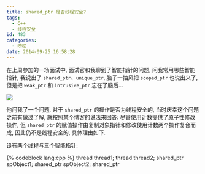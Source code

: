 ```yaml
---
title: shared_ptr 是否线程安全?
tags:
  - C++
  - 线程安全
id: 483
categories:
  - 唠叨
date: 2014-09-25 16:58:28
---
```


在上周参加的一场面试中, 面试官和我聊到了智能指针的问题, 问我常用哪些智能指针, 我说出了 `shared_ptr`、`unique_ptr`, 脑子一抽风把 `scoped_ptr` 也说出来了, 但是把 `weak_ptr` 和 `intrusive_ptr` 忘在了脑后…

[![](http://img.beamnote.com/2014/thread.jpg)](http://img.beamnote.com/2014/thread.jpg)<!-- more -->

他问我了一个问题, 对于 `shared_ptr` 的操作是否为线程安全的, 当时庆幸这个问题之前有做过了解, 就按照某个博客的说法来回答: 尽管使用计数提供了原子性修改操作, 但 `shared_ptr` 的赋值操作由复制对象指针和修改使用计数两个操作复合而成, 因此仍不是线程安全的, 具体理由如下.

设有两个线程与三个智能指针:

{% codeblock lang:cpp %}
thread thread1;
thread thread2;
shared_ptr<Object> spObject1;
shared_ptr<Object> spObject2;
shared_ptr<Object> spObject3;
{% endcodeblock %}

在某时刻, spObject1 与 spObject2 的状态是这样的:

[![](http://img.beamnote.com/2014/shared_ptr_1.png)](http://img.beamnote.com/2014/shared_ptr_1.png)

两个线程同时进行了 `shared_ptr` 的赋值操作:

{% codeblock lang:cpp %}
// thread1
spObject1 = spObject2;

// thread2
spObject2 = spObject3;
{% endcodeblock %}

观察 `spObject1` 与 `spObject2` 的操作, 首先 `thread1` 执行, `spObject1` 的对象指针指向了 `spObject2` 指向的位置:

[![](http://img.beamnote.com/2014/shared_ptr_2.png)](http://img.beamnote.com/2014/shared_ptr_2.png)

接着 `thread2` 执行, `spObject2` 的指针指向了 `spObject3` 指向的的位置, 并且修改使用计数, 导致 `object2` 与相应的使用计数被销毁, `spObject1` 指向了一个被销毁的对象:

[![](http://img.beamnote.com/2014/shared_ptr_3.png)](http://img.beamnote.com/2014/shared_ptr_3.png)

`thread1` 执行时, `spObject1` 修改使用计数, 错误的指向了原本 `spObject3` 的使用计数.

[![](http://img.beamnote.com/2014/shared_ptr_4.png)](http://img.beamnote.com/2014/shared_ptr_4.png)

据此原博得出结论, 多线程无保护读写 `shared_ptr` 是不安全的, 必须加锁. 当我把这个过程呈现给面试官的时候, 他表示了疑惑: 既然 `shared_ptr` 的读写不是线程安全的, 那么使用计数操作的原子性意义何在? 我当时就囧了, 但仍然坚持原来的主张, 于是面试官便让我回去查查.

首先我阅读了 VC 2013 的 STL 库, 对于赋值部分看起来是线程安全的, 这里是赋值的源码:

{% codeblock lang:cpp %}
  _Myt&amp; operator=(const _Myt&amp; _Right) _NOEXCEPT
    {  // assign shared ownership of resource owned by _Right
    shared_ptr(_Right).swap(*this);
    return (*this);
    }

  void swap(_Myt&amp; _Other) _NOEXCEPT
    {  // swap pointers
    this->_Swap(_Other);
    }
{% endcodeblock %}

`swap` 交换是实现异常安全的惯用手法, 不难理解. `_Swap` 声明在基类 `_Ptr_base<_Ty>` 中, 具体如下:

{% codeblock lang:cpp %}
  void _Swap(_Ptr_base&amp; _Right)
    {  // swap pointers
    _STD swap(_Rep, _Right._Rep);
    _STD swap(_Ptr, _Right._Ptr);
    }
{% endcodeblock %}

此处注意首先交换了使用计数, 然后是对象指针. 我们再看 `shared_ptr` 的复制构造函数, 因为赋值语句的第一行用到了它:

{% codeblock lang:cpp %}
  shared_ptr(const _Myt&amp; _Other) _NOEXCEPT
    {  // construct shared_ptr object that owns same resource as _Other
    this->_Reset(_Other);
    }

  template<class _Ty2>
    void _Reset(const _Ptr_base<_Ty2>&amp; _Other)
    {  // release resource and take ownership of _Other._Ptr
    _Reset(_Other._Ptr, _Other._Rep);
    }

  void _Reset(_Ty *_Other_ptr, _Ref_count_base *_Other_rep)
    {  // release resource and take _Other_ptr through _Other_rep
    if (_Other_rep)
      _Other_rep->_Incref();
    _Reset0(_Other_ptr, _Other_rep);
    }
{% endcodeblock %}

可以注意到, 在泛型函数的 `_Reset` 中, 已经取得了一份 `_Other` 的拷贝, 也就是说争用情况不会发生在此之后, 只会在泛型版本 `_Reset` 调用 非泛型版本 `_Reset` 时发生.

下面做一个简单的实验证明上面的结论:

{% codeblock lang:cpp %}
        shared_ptr<int> sp1(new int);
        shared_ptr<int> sp2(new int);
        shared_ptr<int> sp3(new int);
        thread t1([&amp;](){
            while (true)
            {
                sp1 = sp2;
                sp1.reset(new int);
            }
        });
        thread t2([&amp;](){
            while (true)
            {
                sp2 = sp3;
                sp3.reset(new int);
            }
        });
        t1.join();
        t2.join();
{% endcodeblock %}

此程序在 `Debug` 模式下运行不久就会出现错误, 因为尝试越界访问 (可能是写入一个已经销毁的堆上对象).

[![](http://img.beamnote.com/2014/heap_corruption.png)](http://img.beamnote.com/2014/heap_corruption.png)

令人疑惑的是, [cppreference.com](http://en.cppreference.com/w/cpp/memory/shared_ptr) 指出, 对不同的 `shared_ptr` 实例操作时是不需要额外同步的, 即使那些实例共享了同一个对象. 在上面的实验中, 两个线程只进行以下操作:

* 对不同的实例调用成员方法 `operator=`;
* 对不同的实例调用成员方法 `reset`.

对于 VC 2013 的 STL 库, 以下的执行顺序是可能的:

1. 线程 `t1` 中, 泛型 `_Reset` 取得了 <sp2._Rep;
2. 线程 `t2` 中, 完成了 sp2 = sp3, sp2._Rep 与 sp2._Ptr 被销毁;
3. 线程 `t1` 中, 泛型 `_Reset` 取得了 sp2._Ptr (实际上已经是 sp3._Ptr), 调用非泛型 `_Reset`, 对已销毁的 sp2._Rep 进行操作, 发生错误.

在 gcc 中测试, 也会发生类似的问题.

至此, 我仍然坚持 `shared_ptr` 并非线程安全这一观点, 起码对于现在的库来说是不安全的.
